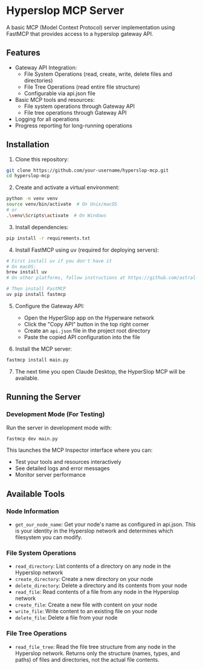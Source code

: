 # Hyperslop MCP Server

A basic MCP (Model Context Protocol) server implementation using FastMCP that provides access to a hyperslop gateway API.

## Features

- Gateway API Integration:
  - File System Operations (read, create, write, delete files and directories)
  - File Tree Operations (read entire file structure)
  - Configurable via api.json file
- Basic MCP tools and resources:
  - File system operations through Gateway API
  - File tree operations through Gateway API
- Logging for all operations
- Progress reporting for long-running operations

## Installation

1. Clone this repository:
  ```bash
  git clone https://github.com/your-username/hyperslop-mcp.git
  cd hyperslop-mcp
  ```

2. Create and activate a virtual environment:
  ```bash
  python -m venv venv
  source venv/bin/activate  # On Unix/macOS
  # or
  .\venv\Scripts\activate  # On Windows
  ```

3. Install dependencies:
  ```bash
  pip install -r requirements.txt
  ```

4. Install FastMCP using uv (required for deploying servers):
  ```bash
  # First install uv if you don't have it
  # On macOS:
  brew install uv
  # On other platforms, follow instructions at https://github.com/astral-sh/uv

  # Then install FastMCP
  uv pip install fastmcp
  ```

5. Configure the Gateway API:
   - Open the HyperSlop app on the Hyperware network
   - Click the "Copy API" button in the top right corner
   - Create an `api.json` file in the project root directory
   - Paste the copied API configuration into the file

6. Install the MCP server:
  ```bash
  fastmcp install main.py
  ```

7. The next time you open Claude Desktop, the HyperSlop MCP will be available.

## Running the Server

### Development Mode (For Testing)

Run the server in development mode with:
  ```bash
  fastmcp dev main.py
  ```

This launches the MCP Inspector interface where you can:
- Test your tools and resources interactively
- See detailed logs and error messages
- Monitor server performance

## Available Tools

### Node Information

- `get_our_node_name`: Get your node's name as configured in api.json. This is your identity in the Hyperslop network and determines which filesystem you can modify.

### File System Operations

- `read_directory`: List contents of a directory on any node in the Hyperslop network
- `create_directory`: Create a new directory on your node
- `delete_directory`: Delete a directory and its contents from your node
- `read_file`: Read contents of a file from any node in the Hyperslop network
- `create_file`: Create a new file with content on your node
- `write_file`: Write content to an existing file on your node
- `delete_file`: Delete a file from your node

### File Tree Operations

- `read_file_tree`: Read the file tree structure from any node in the Hyperslop network. Returns only the structure (names, types, and paths) of files and directories, not the actual file contents.